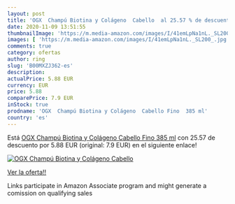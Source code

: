 ```yaml
---
layout: post
title: 'OGX  Champú Biotina y Colágeno  Cabello  al 25.57 % de descuento'
date: 2020-11-09 13:51:55
thumbnailImage: 'https://m.media-amazon.com/images/I/41emLpNa1nL._SL200_.jpg'
images: [ 'https://m.media-amazon.com/images/I/41emLpNa1nL._SL200_.jpg' ]
comments: true
category: ofertas
author: ring
slug: 'B00MXZJ362-es'
description:
actualPrice: 5.88 EUR
currency: EUR
price: 5.88
comparePrice: 7.9 EUR
inStock: true
prodname: 'OGX  Champú Biotina y Colágeno  Cabello Fino  385 ml'
country: 'es'
---
```


Está [OGX  Champú Biotina y Colágeno  Cabello Fino  385 ml](https://www.amazon.es/dp/B00MXZJ362/?tag=tolees-21) con 25.57 de descuento por 5.88 EUR (original: 7.9 EUR) en el siguiente enlace!

[![OGX  Champú Biotina y Colágeno  Cabello ](https://m.media-amazon.com/images/I/41emLpNa1nL._SL200_.jpg)](https://www.amazon.es/dp/B00MXZJ362/?tag=tolees-21)

[Ver la oferta!!](https://www.amazon.es/dp/B00MXZJ362/?tag=tolees-21)

Links participate in Amazon Associate program and might generate a comission on qualifying sales


